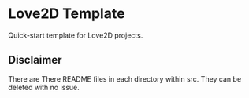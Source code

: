 # Love2D Template
Quick-start template for Love2D projects.

## Disclaimer
There are There README files in each directory within src.
They can be deleted with no issue.